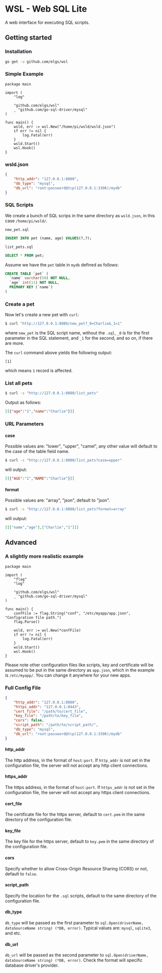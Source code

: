 # WSL - Web SQL Lite
A web interface for executing SQL scripts.

## Getting started
### Installation
```bash
go get -u github.com/elgs/wsl
```

### Simple Example
```golang
package main

import (
	"log"

	"github.com/elgs/wsl"
	_ "github.com/go-sql-driver/mysql"
)

func main() {
	wsld, err := wsl.New("/home/pi/wsld/wsld.json")
	if err != nil {
		log.Fatal(err)
	}
	wsld.Start()
	wsl.Hook()
}
```
### wsld.json
```json
{
    "http_addr": "127.0.0.1:8080",
    "db_type": "mysql",
    "db_url": "root:password@tcp(127.0.0.1:3306)/mydb"
}
```

### SQL Scripts
We create a bunch of SQL scrips in the same directory as `wsld.json`, in this case `/home/pi/wsld/`.

`new_pet.sql`
```sql
INSERT INTO pet (name, age) VALUES(?,?);
```

`list_pets.sql`
```sql
SELECT * FROM pet;
```

Assume we have the `pet` table in `mydb` defined as follows:

```sql
CREATE TABLE `pet` (
  `name` varchar(50) NOT NULL,
  `age` int(11) NOT NULL,
  PRIMARY KEY (`name`)
)
```

### Create a pet
Now let's create a new pet with `curl`:

```bash
$ curl "http://127.0.0.1:8080/new_pet?_0=Charlie&_1=1"
```
where `new_pet` is the SQL script name, without the `.sql`, `_0` is for the first parameter in the SQL statement, and `_1` for the second, and so on, if there are more.

The `curl` command above yields the following output:
```
[1]
``` 
which means `1` record is affected.

### List all pets
```bash
$ curl -s "http://127.0.0.1:8080/list_pets"
```

Output as follows:
```json
[[{"age":"1","name":"Charlie"}]]
```

### URL Parameters

#### case 
Possible values are: "lower", "upper", "camel", any other value will default to the case of the table field name.

```bash
$ curl -s "http://127.0.0.1:8080/list_pets?case=upper"
```

will output:
```json
[[{"AGE":"1","NAME":"Charlie"}]]
```

#### format 
Possible values are: "array", "json", default to "json".

```bash
$ curl -s "http://127.0.0.1:8080/list_pets?format=array"
```

will output:
```json
[[["name","age"],["Charlie","1"]]]
```

## Advanced

### A slightly more realistic example
```golang
package main

import (
	"flag"
	"log"

	"github.com/elgs/wsl"
	_ "github.com/go-sql-driver/mysql"
)

func main() {
	confFile := flag.String("conf", "/etc/myapp/app.json", "Configration file path.")
	flag.Parse()

	wsld, err := wsl.New(*confFile)
	if err != nil {
		log.Fatal(err)
	}
	wsld.Start()
	wsl.Hook()
}
```

Please note other configuration files like scripts, key and certificate will be assumed to be put in the same directory as `app.json`, which in the example is `/etc/myapp/`. You can change it anywhere for your new apps.

### Full Config File
```json
{
    "http_addr": "127.0.0.1:8080",
    "https_addr": "127.0.0.1:8443",
    "cert_file": "/path/to/cert_file",
    "key_file": "/path/to/key_file",
    "cors": false,
    "script_path": "/path/to/script_path/",
    "db_type": "mysql",
    "db_url": "root:password@tcp(127.0.0.1:3306)/mydb"
}
```

#### http_addr
The http address, in the format of `host:port`. If `http_addr` is not set in the configuration file, the server will not accept any http client connections.

#### https_addr
The https address, in the format of `host:port`. If `https_addr` is not set in the configuration file, the server will not accept any https client connections.

#### cert_file
The certificate file for the https server, default to `cert.pem` in the same directory of the configuration file.

#### key_file
The key file for the https server, default to `key.pem` in the same directory of the configuration file.

#### cors
Specify whether to allow Cross-Origin Resource Sharing (CORS) or not, default to `false`. 

#### script_path
Specify the location for the `.sql` scripts, default to the same directory of the configuration file.

#### db_type
`db_type` will be passed as the first parameter to `sql.Open(driverName, dataSourceName string) (*DB, error)`. Typical values are: `mysql`, `sqlite3`, and etc.

#### db_url
`db_url` will be passed as the second parameter to `sql.Open(driverName, dataSourceName string) (*DB, error)`. Check the format will specific database driver's provider.

